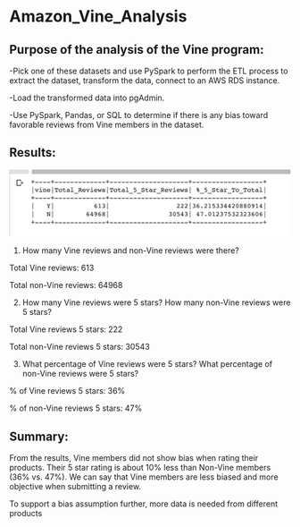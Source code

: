 # Amazon_Vine_Analysis

## Purpose of the analysis of the Vine program:
-Pick one of these datasets and use PySpark to perform the ETL process to extract the dataset, transform the data, connect to an AWS RDS instance.

-Load the transformed data into pgAdmin. 

-Use PySpark, Pandas, or SQL to determine if there is any bias toward favorable reviews from Vine members in the dataset.

## Results:
![Final count.png](https://github.com/neesha2022/Amazon_Vine_Analysis/blob/main/Images/Final%20count.png)
1. How many Vine reviews and non-Vine reviews were there?

Total Vine reviews: 613

Total non-Vine reviews: 64968

2. How many Vine reviews were 5 stars? How many non-Vine reviews were 5 stars?

Total Vine reviews 5 stars: 222

Total non-Vine reviews 5 stars: 30543

3. What percentage of Vine reviews were 5 stars? What percentage of non-Vine reviews were 5 stars?

% of Vine reviews 5 stars: 36%

% of non-Vine reviews 5 stars: 47%

## Summary:
From the results, Vine members did not show bias when rating their products. Their 5 star rating is about 10% less than Non-Vine members (36% vs. 47%). We can say that Vine members are less biased and more objective when submitting a review. 

To support a bias assumption further, more data is needed from different products
